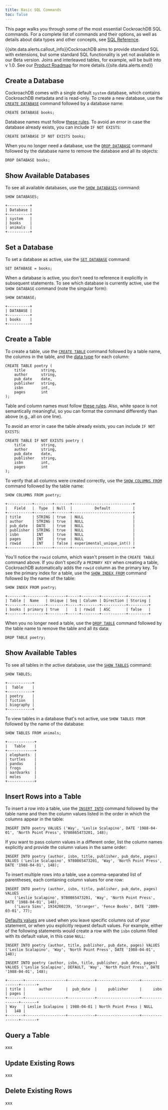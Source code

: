 ```yaml
---
title: Basic SQL Commands
toc: false
---
```


This page walks you through some of the most essential CockroachDB SQL commands. For a complete list of commands and their options, as well as details about data types and other concepts, see [SQL Reference](/sql-reference.html).

{{site.data.alerts.callout_info}}CockroachDB aims to provide standard SQL with extensions, but some standard SQL functionality is yet not available in our Beta version. Joins and interleaved tables, for example, will be built into v 1.0. See our <a href="https://github.com/cockroachdb/cockroach/issues/2132">Product Roadmap</a> for more details.{{site.data.alerts.end}}    

## Create a Database

CockroachDB comes with a single default `system` database, which contains CockroachDB metadata and is read-only. To create a new database, use the [`CREATE DATABASE`](/create-database.html) command followed by a database name:

```postgres
CREATE DATABASE books;
```

Database names must follow [these rules](/identifiers.html). To avoid an error in case the database already exists, you can include `IF NOT EXISTS`:

```postgres
CREATE DATABASE IF NOT EXISTS books;
```

When you no longer need a database, use the [`DROP DATABASE`](/drop-database.html) command followed by the database name to remove the database and all its objects:

```postgres
DROP DATABASE books;
```

## Show Available Databases

To see all available databases, use the [`SHOW DATABASES`](show-databases.html) command:

```postgres
SHOW DATABASES;
```
```
+----------+
| Database |
+----------+
| system   |
| books    |
| animals  |
+----------+
```

## Set a Database

To set a database as active, use the [`SET DATABASE`](/set-database.html) command:

```postgres
SET DATABASE = books;
```

When a database is active, you don't need to reference it explicitly in subsequent statements. To see which database is currently active, use the `SHOW DATABASE` command (note the singular form):

```postgres
SHOW DATABASE;
```
```
+----------+
| DATABASE |
+----------+
| books    |
+----------+
```

## Create a Table

To create a table, use the [`CREATE TABLE`](/create-table.html) command followed by a table name, the columns in the table, and the [data type](/data-types.html) for each column:

```postgres
CREATE TABLE poetry (
    title       string,
    author      string, 
    pub_date    date, 
    publisher   string, 
    isbn        int,
    pages       int
);
```

Table and column names must follow [these rules](/identifiers.html). Also, white space is not semantically meaningful, so you can format the command differently than above (e.g., all on one line).

To avoid an error in case the table already exists, you can include `IF NOT EXISTS`:

```postgres
CREATE TABLE IF NOT EXISTS poetry (
    title       string,
    author      string, 
    pub_date    date, 
    publisher   string, 
    isbn        int,
    pages       int
);
```

To verify that all columns were created correctly, use the [`SHOW COLUMNS FROM`](/show-columns.html) command followed by the table name:

```postgres
SHOW COLUMNS FROM poetry;
```
```
+-----------+--------+-------+---------------------------+
|   Field   |  Type  | Null  |          Default          |
+-----------+--------+-------+---------------------------+
| title     | STRING | true  | NULL                      |
| author    | STRING | true  | NULL                      |
| pub_date  | DATE   | true  | NULL                      |
| publisher | STRING | true  | NULL                      |
| isbn      | INT    | true  | NULL                      |
| pages     | INT    | true  | NULL                      |
| rowid     | INT    | false | experimental_unique_int() |
+-----------+--------+-------+---------------------------+
```

You'll notice the `rowid` column, which wasn't present in the `CREATE TABLE` command above. If you don't specify a `PRIMARY KEY` when creating a table, CockroachDB automatically adds the `rowid` column as the primary key. To see the primary index for a table, use the [`SHOW INDEX FROM`](/show-index.html) command followed by the name of the table:

```postgres
SHOW INDEX FROM poetry;
```
```
+-------+---------+--------+-----+--------+-----------+---------+
| Table |  Name   | Unique | Seq | Column | Direction | Storing |
+-------+---------+--------+-----+--------+-----------+---------+
| books | primary | true   |   1 | rowid  | ASC       | false   |
+-------+---------+--------+-----+--------+-----------+---------+
```

When you no longer need a table, use the [`DROP TABLE`](/drop-table.html) command followed by the table name to remove the table and all its data:

```postgres
DROP TABLE poetry;
```

## Show Available Tables

To see all tables in the active database, use the [`SHOW TABLES`](/show-tables.html) command:

```postgres
SHOW TABLES;
```
```
+-----------+
|  Table    |
+-----------+
| poetry    |
| fiction   |
| biography |
+-----------+
```

To view tables in a database that's not active, use `SHOW TABLES FROM` followed by the name of the database:

```postgres
SHOW TABLES FROM animals;
```
```
+------------+
|   Table    |
+------------+
| elephants  |
| turtles    |
| pandas     |
| frogs      |
| aardvarks  |
| moles      |
+------------+
```

## Insert Rows into a Table

To insert a row into a table, use the [`INSERT INTO`](/insert.html) command followed by the table name and then the column values listed in the order in which the columns appear in the table:

```postgres
INSERT INTO poetry VALUES ('Way', 'Leslie Scalapino', DATE '1988-04-01', 'North Point Press', 9780865473201, 148);
```

If you want to pass column values in a different order, list the column names explicitly and provide the column values in the same order:

```postgres
INSERT INTO poetry (author, isbn, title, publisher, pub_date, pages) VALUES ('Leslie Scalapino', 9780865473201, 'Way', 'North Point Press', DATE '1988-04-01', 148);
```

To insert multiple rows into a table, use a comma-separated list of parentheses, each containing column values for one row:

```postgres
INSERT INTO poetry (author, isbn, title, publisher, pub_date, pages) VALUES 
    ('Leslie Scalapino', 9780865473201, 'Way', 'North Point Press', DATE '1988-04-01', 148),
    ('Laura Sims', 1934200239, 'Stranger', 'Fence Books', DATE '2009-03-01', 77);
```

[Defaults values](/default-values.html) are used when you leave specific columns out of your statement, or when you explicitly request default values. For example, either of the following statements would create a row with the `isbn` column filled with its default value, in this case `NULL`:

```postgres
INSERT INTO poetry (author, title, publisher, pub_date, pages) VALUES ('Leslie Scalapino', 'Way', 'North Point Press', DATE '1988-04-01', 148);

INSERT INTO poetry (author, isbn, title, publisher, pub_date, pages) VALUES ('Leslie Scalapino', DEFAULT, 'Way', 'North Point Press', DATE '1988-04-01', 148);
```
```
+-------+------------------+------------+-------------------+---------------+-------+
| title |      author      |  pub_date  |     publisher     |     isbn      | pages |
+-------+------------------+------------+-------------------+---------------+-------+
| Way   | Leslie Scalapino | 1988-04-01 | North Point Press | NULL          |   148 |
+-------+------------------+------------+-------------------+---------------+-------+

```

## Query a Table

xxx

## Update Existing Rows

xxx

## Delete Existing Rows

xxx

